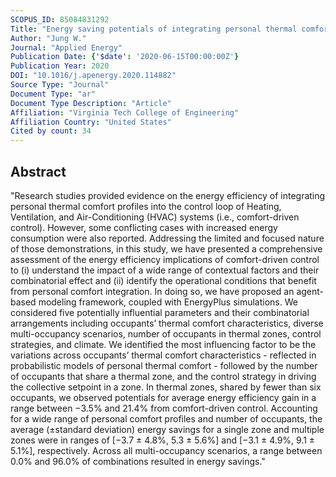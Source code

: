 ```yaml
---
SCOPUS_ID: 85084831292
Title: "Energy saving potentials of integrating personal thermal comfort models for control of building systems: Comprehensive quantification through combinatorial consideration of influential parameters"
Author: "Jung W."
Journal: "Applied Energy"
Publication Date: {'$date': '2020-06-15T00:00:00Z'}
Publication Year: 2020
DOI: "10.1016/j.apenergy.2020.114882"
Source Type: "Journal"
Document Type: "ar"
Document Type Description: "Article"
Affiliation: "Virginia Tech College of Engineering"
Affiliation Country: "United States"
Cited by count: 34
---
```


## Abstract
"Research studies provided evidence on the energy efficiency of integrating personal thermal comfort profiles into the control loop of Heating, Ventilation, and Air-Conditioning (HVAC) systems (i.e., comfort-driven control). However, some conflicting cases with increased energy consumption were also reported. Addressing the limited and focused nature of those demonstrations, in this study, we have presented a comprehensive assessment of the energy efficiency implications of comfort-driven control to (i) understand the impact of a wide range of contextual factors and their combinatorial effect and (ii) identify the operational conditions that benefit from personal comfort integration. In doing so, we have proposed an agent-based modeling framework, coupled with EnergyPlus simulations. We considered five potentially influential parameters and their combinatorial arrangements including occupants’ thermal comfort characteristics, diverse multi-occupancy scenarios, number of occupants in thermal zones, control strategies, and climate. We identified the most influencing factor to be the variations across occupants’ thermal comfort characteristics - reflected in probabilistic models of personal thermal comfort - followed by the number of occupants that share a thermal zone, and the control strategy in driving the collective setpoint in a zone. In thermal zones, shared by fewer than six occupants, we observed potentials for average energy efficiency gain in a range between −3.5% and 21.4% from comfort-driven control. Accounting for a wide range of personal comfort profiles and number of occupants, the average (±standard deviation) energy savings for a single zone and multiple zones were in ranges of [−3.7 ± 4.8%, 5.3 ± 5.6%] and [−3.1 ± 4.9%, 9.1 ± 5.1%], respectively. Across all multi-occupancy scenarios, a range between 0.0% and 96.0% of combinations resulted in energy savings."
